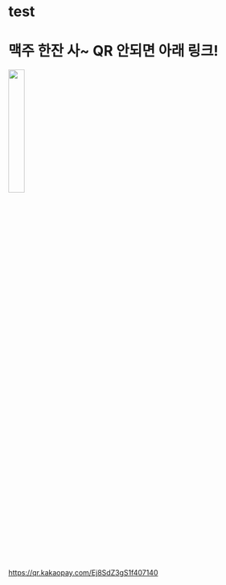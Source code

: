 # test


# 맥주 한잔 사~ QR 안되면 아래 링크!
<img width="25%" src="https://github.com/callman7/test/assets/16477186/bde8779a-4c10-47e9-aaf2-5b9523e7388b"/>

https://qr.kakaopay.com/Ej8SdZ3gS1f407140
